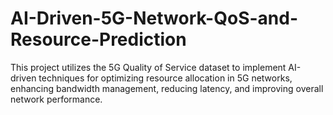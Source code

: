 # AI-Driven-5G-Network-QoS-and-Resource-Prediction
This project utilizes the 5G Quality of Service dataset to implement AI-driven techniques for optimizing resource allocation in 5G networks, enhancing bandwidth management, reducing latency, and improving overall network performance.
